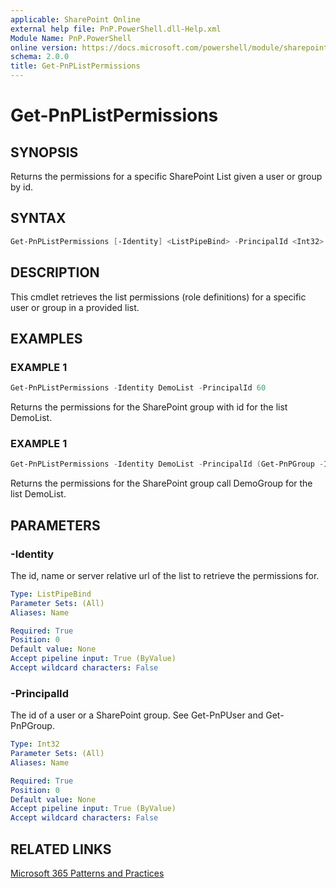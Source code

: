```yaml
---
applicable: SharePoint Online
external help file: PnP.PowerShell.dll-Help.xml
Module Name: PnP.PowerShell
online version: https://docs.microsoft.com/powershell/module/sharepoint-pnp/get-pnplistpermissions
schema: 2.0.0
title: Get-PnPListPermissions
---
```


# Get-PnPListPermissions

## SYNOPSIS
Returns the permissions for a specific SharePoint List given a user or group by id.

## SYNTAX

```powershell
Get-PnPListPermissions [-Identity] <ListPipeBind> -PrincipalId <Int32>
```

## DESCRIPTION

This cmdlet retrieves the list permissions (role definitions) for a specific user or group in a provided list.

## EXAMPLES

### EXAMPLE 1
```powershell
Get-PnPListPermissions -Identity DemoList -PrincipalId 60
```

Returns the permissions for the SharePoint group with id for the list DemoList.

### EXAMPLE 1
```powershell
Get-PnPListPermissions -Identity DemoList -PrincipalId (Get-PnPGroup -Identity DemoGroup).Id
```

Returns the permissions for the SharePoint group call DemoGroup for the list DemoList.

## PARAMETERS


### -Identity
The id, name or server relative url of the list to retrieve the permissions for.

```yaml
Type: ListPipeBind
Parameter Sets: (All)
Aliases: Name

Required: True
Position: 0
Default value: None
Accept pipeline input: True (ByValue)
Accept wildcard characters: False
```

### -PrincipalId
The id of a user or a SharePoint group. See Get-PnPUser and Get-PnPGroup.

```yaml
Type: Int32
Parameter Sets: (All)
Aliases: Name

Required: True
Position: 0
Default value: None
Accept pipeline input: True (ByValue)
Accept wildcard characters: False
```

## RELATED LINKS

[Microsoft 365 Patterns and Practices](https://aka.ms/m365pnp)